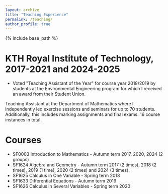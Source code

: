 ```yaml
---
layout: archive
title: "Teaching Experience"
permalink: /teaching/
author_profile: true
---
```


{% include base_path %}

KTH Royal Institute of Technology, 2017-2021 and 2024-2025
======
* Voted "Teaching Assistant of the Year" for course year 2018/2019 by students at the Environmental Engineering program for which I received an award from their Student Union.

Teaching Assistant at the Department of Mathematics where I independently led exercise sessions and seminars for up to 70 students. Additionally, this includes marking assignments and final exams. 16 course instances in total.

Courses
======
* SF0003 Introduction to Mathematics - Autumn term 2017, 2020, 2024 (2 groups)
* SF1624 Algebra and Geometry - Autumn term 2017 (2 times), 2018 (2 times), 2019 (1 time), 2020 (2 times) and 2024 (3 times).
* SF1625 Calculus in One Variable - Spring term 2018
* SF1633 Differential Equations - Autumn term 2019
* SF1626 Calculus in Several Variables - Spring term 2020

  

